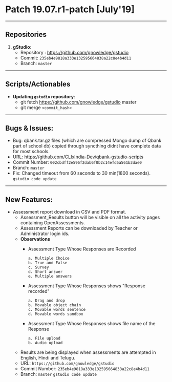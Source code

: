 # Patch 19.07.r1-patch [July'19]
---
## Repositories

1. **gStudio**:
    - Repository : https://github.com/gnowledge/gstudio
    - Commit: `235eb4e9818a333e132595664838a22c8e4b4d11`
    - Branch: `master`


---
## Scripts/Actionables

- **Updating `gstudio` repository**:
    + git fetch https://github.com/gnowledge/gstudio master
    + git merge `<commit_hash>`

---

## Bugs & Issues:
-  Bug: qbank.tar.gz files (which are compressed Mongo dump of Qbank part of  school db) copied through syncthing didnt have complete data for most schools.
-  URL: https://github.com/CLIxIndia-Dev/qbank-gstudio-scripts
-  Commit Number: `002cbdff2e596f2dab6f0b2c14efd5a561b3dae0`
-  Branch: `master`
-  Fix: Changed timeout from 60 seconds to 30 min(1800 seconds).  
   `gstudio code update`

---
## New Features:
- Assessment report download in CSV and PDF  format. 
   + Assessment_Results button will be visible on all the activity pages containing OpenAssessments. 
   + Assessment Reports can be downloaded by Teacher or Administrator login ids.
   + **Observations**
        + Assessment Type Whose Responses are Recorded 

              a. Multiple Choice
              b. True and False
              c. Survey
              d. Short answer
              e. Multiple answers

        + Assessment Type Whose Responses shows "Response recorded"

              a. Drag and drop
              b. Movable object chain
              c. Movable words sentence
              d. Movable words sandbox

        + Assessment Type Whose Responses shows file name of the Response

              a. File upload
              b. Audio upload


   + Results are being displayed when assessments are attempted in English, Hindi and Telugu.
   + URL: `https://github.com/gnowledge/gstudio`
   + Commit Number: `235eb4e9818a333e132595664838a22c8e4b4d11`
   + Branch: `master`
        `gstudio code update`


